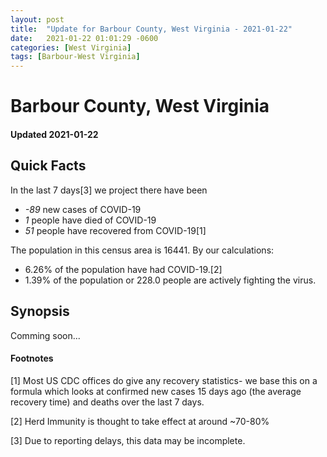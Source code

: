 ```yaml
---
layout: post
title:  "Update for Barbour County, West Virginia - 2021-01-22"
date:   2021-01-22 01:01:29 -0600
categories: [West Virginia]
tags: [Barbour-West Virginia]
---
```


# Barbour County, West Virginia
#### Updated 2021-01-22

## Quick Facts

In the last 7 days[3] we project there have been
- *-89* new cases of COVID-19
- *1* people have died of COVID-19
- *51* people have recovered from COVID-19[1]

The population in this census area is 16441. By our calculations:
- 6.26% of the population have had COVID-19.[2]
- 1.39% of the population or 228.0 people are actively fighting the virus.

## Synopsis

Comming soon...


#### Footnotes

[1] Most US CDC offices do give any recovery statistics- we base this on a formula which looks at confirmed new cases
15 days ago (the average recovery time) and deaths over the last 7 days.

[2] Herd Immunity is thought to take effect at around ~70-80%

[3] Due to reporting delays, this data may be incomplete.
 
    